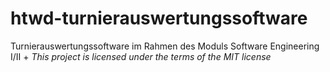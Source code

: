 # htwd-turnierauswertungssoftware
Turnierauswertungssoftware im Rahmen des Moduls Software Engineering I/II +
*This project is licensed under the terms of the MIT license*
